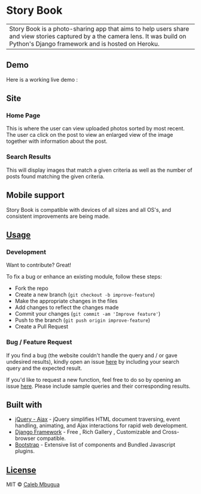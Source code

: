 # Story Book

<table>
<tr>
<td>
Story Book is a photo-sharing app that aims to help users share and view stories captured by a the camera lens. It was build on Python's Django framework and is hosted on Heroku.
</td>
</tr>
</table>

## Demo

Here is a working live demo :

## Site

### Home Page

This is where the user can view uploaded photos sorted by most recent. The user ca click on the post to view an enlarged view of the image together with information about the post.

### Search Results

This will display images that match a given criteria as well as the number of posts found matching the given criteria.

## Mobile support

Story Book is compatible with devices of all sizes and all OS's, and consistent improvements are being made.

## [Usage](https://iharsh234.github.io/WebApp/)

### Development

Want to contribute? Great!

To fix a bug or enhance an existing module, follow these steps:

- Fork the repo
- Create a new branch (`git checkout -b improve-feature`)
- Make the appropriate changes in the files
- Add changes to reflect the changes made
- Commit your changes (`git commit -am 'Improve feature'`)
- Push to the branch (`git push origin improve-feature`)
- Create a Pull Request

### Bug / Feature Request

If you find a bug (the website couldn't handle the query and / or gave undesired results), kindly open an issue [here](https://github.com/g9tony/story-book/issues/new) by including your search query and the expected result.

If you'd like to request a new function, feel free to do so by opening an issue [here](https://github.com/g9tony/story-book/issues/new). Please include sample queries and their corresponding results.

## Built with

- [jQuery - Ajax](http://www.w3schools.com/jquery/jquery_ref_ajax.asp) - jQuery simplifies HTML document traversing, event handling, animating, and Ajax interactions for rapid web development.
- [Django Framework](https://docs.djangoproject.com/en/3.2/) - Free , Rich Gallery , Customizable and Cross-browser compatible.
- [Bootstrap](http://getbootstrap.com/) - Extensive list of components and Bundled Javascript plugins.

## [License](https://github.com/g9tony/story-book/blob/master/LICENSE.md)

MIT © [Caleb Mbugua ](https://github.com/g90tony)
